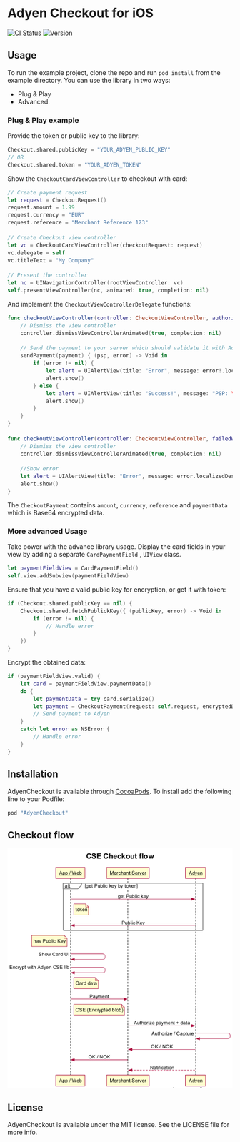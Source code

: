 # Adyen Checkout for iOS

[![CI Status](http://img.shields.io/travis/Adyen/AdyenCheckout.svg?style=flat)](https://travis-ci.org/Adyen/AdyenCheckout)
[![Version](https://img.shields.io/cocoapods/v/AdyenCheckout.svg?style=flat)](http://cocoapods.org/pods/AdyenCheckout)

## Usage
To run the example project, clone the repo and run `pod install` from the example directory.
You can use the library in two ways:
* Plug & Play
* Advanced.

### Plug & Play example
Provide the token or public key to the library:

``` swift
Checkout.shared.publicKey = "YOUR_ADYEN_PUBLIC_KEY"
// OR
Checkout.shared.token = "YOUR_ADYEN_TOKEN"
```
Show the `CheckoutCardViewController` to checkout with card:

``` swift
// Create payment request
let request = CheckoutRequest()
request.amount = 1.99
request.currency = "EUR"
request.reference = "Merchant Reference 123"

// Create Checkout view controller
let vc = CheckoutCardViewController(checkoutRequest: request)
vc.delegate = self
vc.titleText = "My Company"

// Present the controller
let nc = UINavigationController(rootViewController: vc)
self.presentViewController(nc, animated: true, completion: nil)
```

And implement the `CheckoutViewControllerDelegate` functions:

``` swift
func checkoutViewController(controller: CheckoutViewController, authorizedPayment payment: CheckoutPayment) {
    // Dismiss the view controller
    controller.dismissViewControllerAnimated(true, completion: nil)

    // Send the payment to your server which should validate it with Adyen
    sendPayment(payment) { (psp, error) -> Void in
        if (error != nil) {
            let alert = UIAlertView(title: "Error", message: error!.localizedDescription, delegate: nil, cancelButtonTitle: "OK")
            alert.show()
        } else {
            let alert = UIAlertView(title: "Success!", message: "PSP: \(psp)", delegate: nil, cancelButtonTitle: "OK")
            alert.show()
        }
    }
}

func checkoutViewController(controller: CheckoutViewController, failedWithError error: NSError) {
    // Dismiss the view controller
    controller.dismissViewControllerAnimated(true, completion: nil)

    //Show error
    let alert = UIAlertView(title: "Error", message: error.localizedDescription, delegate: nil, cancelButtonTitle: "OK")
    alert.show()
}
```

The `CheckoutPayment` contains `amount`, `currency`, `reference` and `paymentData` which is Base64 encrypted data.


### More advanced Usage

Take power with the advance library usage. Display the card fields in your view by adding a separate `CardPaymentField` , `UIView` class.

``` swift
let paymentFieldView = CardPaymentField()
self.view.addSubview(paymentFieldView)
```

Ensure that you have a valid public key for encryption, or get it with token:

``` swift
if (Checkout.shared.publicKey == nil) {
    Checkout.shared.fetchPublickKey({ (publicKey, error) -> Void in
        if (error != nil) {
            // Handle error                    
        }
    })
}
```

Encrypt the obtained data:

``` swift
if (paymentFieldView.valid) {
    let card = paymentFieldView.paymentData()
    do {
        let paymentData = try card.serialize()
        let payment = CheckoutPayment(request: self.request, encryptedData: paymentData)
        // Send payment to Adyen
    }
    catch let error as NSError {
        // Handle error
    }
}

```

## Installation
AdyenCheckout is available through [CocoaPods](http://cocoapods.org). To install
add the following line to your Podfile:

```ruby
pod "AdyenCheckout"
```

## Checkout flow

![CSE Checkout flow](flow.png)

## License
AdyenCheckout is available under the MIT license. See the LICENSE file for more info.
